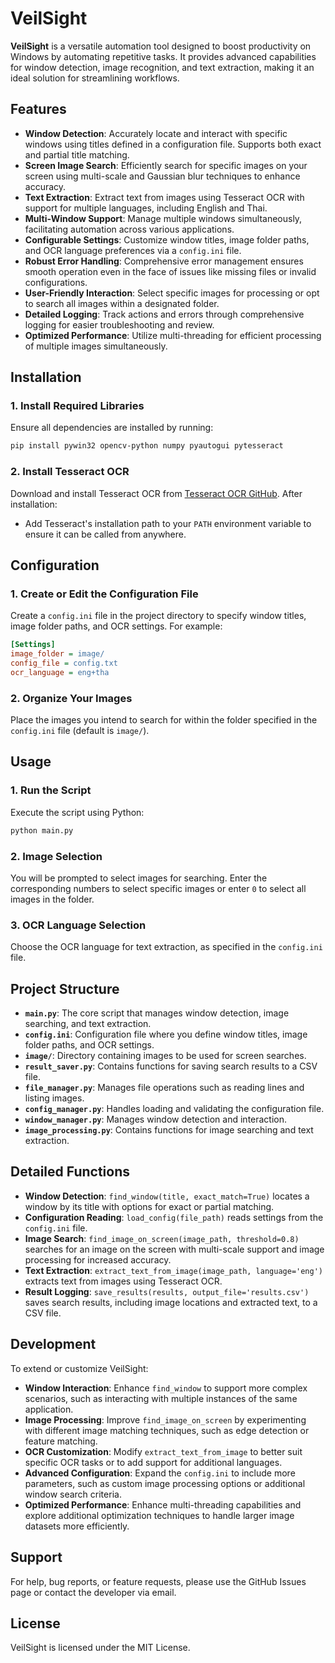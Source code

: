 # VeilSight

**VeilSight** is a versatile automation tool designed to boost productivity on Windows by automating repetitive tasks. It provides advanced capabilities for window detection, image recognition, and text extraction, making it an ideal solution for streamlining workflows.

## Features

- **Window Detection**: Accurately locate and interact with specific windows using titles defined in a configuration file. Supports both exact and partial title matching.
- **Screen Image Search**: Efficiently search for specific images on your screen using multi-scale and Gaussian blur techniques to enhance accuracy.
- **Text Extraction**: Extract text from images using Tesseract OCR with support for multiple languages, including English and Thai.
- **Multi-Window Support**: Manage multiple windows simultaneously, facilitating automation across various applications.
- **Configurable Settings**: Customize window titles, image folder paths, and OCR language preferences via a `config.ini` file.
- **Robust Error Handling**: Comprehensive error management ensures smooth operation even in the face of issues like missing files or invalid configurations.
- **User-Friendly Interaction**: Select specific images for processing or opt to search all images within a designated folder.
- **Detailed Logging**: Track actions and errors through comprehensive logging for easier troubleshooting and review.
- **Optimized Performance**: Utilize multi-threading for efficient processing of multiple images simultaneously.

## Installation

### 1. Install Required Libraries

Ensure all dependencies are installed by running:

```bash
pip install pywin32 opencv-python numpy pyautogui pytesseract
```

### 2. Install Tesseract OCR

Download and install Tesseract OCR from [Tesseract OCR GitHub](https://github.com/tesseract-ocr/tesseract). After installation:

- Add Tesseract's installation path to your `PATH` environment variable to ensure it can be called from anywhere.

## Configuration

### 1. Create or Edit the Configuration File

Create a `config.ini` file in the project directory to specify window titles, image folder paths, and OCR settings. For example:

```ini
[Settings]
image_folder = image/
config_file = config.txt
ocr_language = eng+tha
```

### 2. Organize Your Images

Place the images you intend to search for within the folder specified in the `config.ini` file (default is `image/`).

## Usage

### 1. Run the Script

Execute the script using Python:

```bash
python main.py
```

### 2. Image Selection

You will be prompted to select images for searching. Enter the corresponding numbers to select specific images or enter `0` to select all images in the folder.

### 3. OCR Language Selection

Choose the OCR language for text extraction, as specified in the `config.ini` file.

## Project Structure

- **`main.py`**: The core script that manages window detection, image searching, and text extraction.
- **`config.ini`**: Configuration file where you define window titles, image folder paths, and OCR settings.
- **`image/`**: Directory containing images to be used for screen searches.
- **`result_saver.py`**: Contains functions for saving search results to a CSV file.
- **`file_manager.py`**: Manages file operations such as reading lines and listing images.
- **`config_manager.py`**: Handles loading and validating the configuration file.
- **`window_manager.py`**: Manages window detection and interaction.
- **`image_processing.py`**: Contains functions for image searching and text extraction.

## Detailed Functions

- **Window Detection**: `find_window(title, exact_match=True)` locates a window by its title with options for exact or partial matching.
- **Configuration Reading**: `load_config(file_path)` reads settings from the `config.ini` file.
- **Image Search**: `find_image_on_screen(image_path, threshold=0.8)` searches for an image on the screen with multi-scale support and image processing for increased accuracy.
- **Text Extraction**: `extract_text_from_image(image_path, language='eng')` extracts text from images using Tesseract OCR.
- **Result Logging**: `save_results(results, output_file='results.csv')` saves search results, including image locations and extracted text, to a CSV file.

## Development

To extend or customize VeilSight:

- **Window Interaction**: Enhance `find_window` to support more complex scenarios, such as interacting with multiple instances of the same application.
- **Image Processing**: Improve `find_image_on_screen` by experimenting with different image matching techniques, such as edge detection or feature matching.
- **OCR Customization**: Modify `extract_text_from_image` to better suit specific OCR tasks or to add support for additional languages.
- **Advanced Configuration**: Expand the `config.ini` to include more parameters, such as custom image processing options or additional window search criteria.
- **Optimized Performance**: Enhance multi-threading capabilities and explore additional optimization techniques to handle larger image datasets more efficiently.

## Support

For help, bug reports, or feature requests, please use the GitHub Issues page or contact the developer via email.

## License

VeilSight is licensed under the MIT License.
